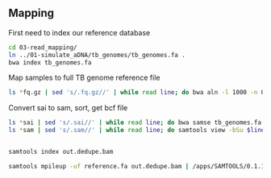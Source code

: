 ## Mapping

First need to index our reference database

```bash
cd 03-read_mapping/
ln ../01-simulate_aDNA/tb_genomes/tb_genomes.fa .
bwa index tb_genomes.fa
```

Map samples to full TB genome reference file

```bash
ls *fq.gz | sed 's/.fq.gz//' | while read line; do bwa aln -l 1000 -n 0.1 -t 8 tb_genomes.fa ../02-mock_community_generation/spiked_in/$line.fq.gz > $line.sai 
```

Convert sai to sam, sort, get bcf file

```bash
ls *sai | sed 's/.sai//' | while read line; do bwa samse tb_genomes.fa $line.sai $line.fq.gz > $line.sam
ls *sam | sed 's/.sam//' | while read line; do samtools view -bSu $line.sam | samtools sort - $line.sort.sam


samtools index out.dedupe.bam

samtools mpileup -uf reference.fa out.dedupe.bam | /apps/SAMTOOLS/0.1.19/bin/bcftools view -bvcg - > out.bcf
```
